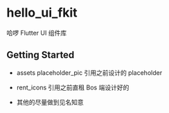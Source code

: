 # hello_ui_fkit

哈啰 Flutter UI 组件库

## Getting Started

* assets
    placeholder_pic 引用之前设计的 placeholder

* rent_icons 引用之前直租 Bos 端设计好的

* 其他的尽量做到见名知意


